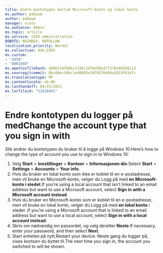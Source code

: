 ```yaml
---
title: Endre kontotypen mellom Microsoft-konto og lokal konto
ms.author: pebaum
author: pebaum
manager: scotv
ms.audience: Admin
ms.topic: article
ms.service: o365-administration
ROBOTS: NOINDEX, NOFOLLOW
localization_priority: Normal
ms.collection: Adm_O365
ms.custom:
- "3450"
- "9001449"
ms.openlocfilehash: 488615dfb6bc1316c1d76d50e37737034b569113
ms.sourcegitcommit: 8bc60ec34bc1e40685e3976576e04a2623f63a7c
ms.translationtype: MT
ms.contentlocale: nb-NO
ms.lasthandoff: 04/15/2021
ms.locfileid: "51818441"
---
```

# <a name="change-the-account-type-that-you-sign-in-with"></a><span data-ttu-id="ef7ba-102">Endre kontotypen du logger på med</span><span class="sxs-lookup"><span data-stu-id="ef7ba-102">Change the account type that you sign in with</span></span>

<span data-ttu-id="ef7ba-103">Slik endrer du kontotypen du bruker til å logge på Windows 10:</span><span class="sxs-lookup"><span data-stu-id="ef7ba-103">Here’s how to change the type of account you use to sign in to Windows 10:</span></span>

1. <span data-ttu-id="ef7ba-104">Velg **Start**  >  **innstillinger**  >  **Kontoer**  >  **Informasjonen din**.</span><span class="sxs-lookup"><span data-stu-id="ef7ba-104">Select **Start** > **Settings** > **Accounts** > **Your info**.</span></span>
2. <span data-ttu-id="ef7ba-105">Hvis du bruker en lokal konto som ikke er koblet til en e-postadresse, men vil bruke en Microsoft-konto, velger du Logg på med **en Microsoft-konto i stedet**.</span><span class="sxs-lookup"><span data-stu-id="ef7ba-105">If you’re using a local account that isn't linked to an email address but want to use a Microsoft account, select **Sign in with a Microsoft account instead**.</span></span>
3. <span data-ttu-id="ef7ba-106">Hvis du bruker en Microsoft-konto som er koblet til en e-postadresse, men vil bruke en lokal konto, velger du Logg på med **en lokal konto** i stedet .</span><span class="sxs-lookup"><span data-stu-id="ef7ba-106">If you’re using a Microsoft account that is linked to an email address but want to use a local account, select **Sign in with a local account instead**.</span></span>
4. <span data-ttu-id="ef7ba-107">Skriv om nødvendig inn passordet, og velg deretter **Neste**.</span><span class="sxs-lookup"><span data-stu-id="ef7ba-107">If necessary, enter your password, and then select **Next**.</span></span>
5. <span data-ttu-id="ef7ba-108">Start enheten på nytt.</span><span class="sxs-lookup"><span data-stu-id="ef7ba-108">Restart your device.</span></span> <span data-ttu-id="ef7ba-109">Neste gang du logger på, vises kontoen du byttet til.</span><span class="sxs-lookup"><span data-stu-id="ef7ba-109">The next time you sign in, the account you switched to will be shown.</span></span>